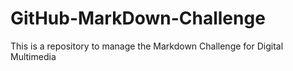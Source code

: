 # GitHub-MarkDown-Challenge
This is a repository to manage the Markdown Challenge for Digital Multimedia 
